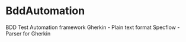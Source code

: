 # BddAutomation
BDD Test Automation framework
Gherkin - Plain text format
Specflow - Parser for Gherkin
